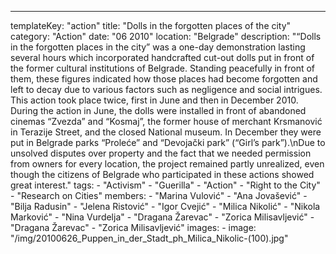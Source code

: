 ---
  templateKey: "action"
  title: "Dolls in the forgotten places of the city"
  category: "Action"
  date: "06 2010"
  location: "Belgrade"
  description: "“Dolls in the forgotten places in the city” was a one-day demonstration lasting several hours which incorporated handcrafted cut-out dolls put in front of the former cultural institutions of Belgrade. Standing peacefully in front of them, these figures indicated how those places had become forgotten and left to decay due to various factors such as negligence and social intrigues. This action took place twice, first in June and then in December 2010. During the action in June, the dolls were installed in front of abandoned cinemas “Zvezda” and “Kosmaj”, the former house of merchant Krsmanović in Terazije Street, and the closed National museum. In December they were put in Belgrade parks “Proleće” and “Devojački park” (“Girl’s park”).\nDue to unsolved disputes over property and the fact that we needed permission from owners for every location, the project remained partly unrealized, even though the citizens of Belgrade who participated in these actions showed great interest."
  tags: 
    - "Activism"
    - "Guerilla"
    - "Action"
    - "Right to the City"
    - "Research on Cities"
  members: 
    - "Marina Vulović"
    - "Ana Jovašević"
    - "Bilja Radusin"
    - "Jelena Ristović"
    - "Igor Cvejić"
    - "Milica Nikolić"
    - "Nikola Marković"
    - "Nina Vurdelja"
    - "Dragana Žarevac"
    - "Zorica Milisavljević"
    - "Dragana Žarevac"
    - "Zorica Milisavljević"
  images: 
    - 
      image: "/img/20100626_Puppen_in_der_Stadt_ph_Milica_Nikolic-(100).jpg"
